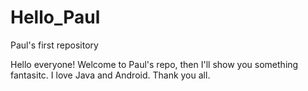 # Hello_Paul
Paul's first repository

Hello everyone! Welcome to Paul's repo, then I'll show you something fantasitc.
I love Java and Android.
Thank you all.
